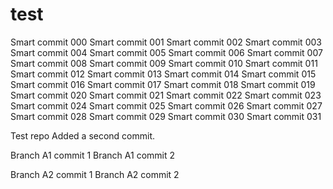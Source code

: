 # test

Smart commit 000
Smart commit 001
Smart commit 002
Smart commit 003
Smart commit 004
Smart commit 005
Smart commit 006
Smart commit 007
Smart commit 008
Smart commit 009
Smart commit 010
Smart commit 011
Smart commit 012
Smart commit 013
Smart commit 014
Smart commit 015
Smart commit 016
Smart commit 017
Smart commit 018
Smart commit 019
Smart commit 020
Smart commit 021
Smart commit 022
Smart commit 023
Smart commit 024
Smart commit 025
Smart commit 026
Smart commit 027
Smart commit 028
Smart commit 029
Smart commit 030
Smart commit 031


Test repo
Added a second commit.

Branch A1 commit 1
Branch A1 commit 2

Branch A2 commit 1
Branch A2 commit 2

